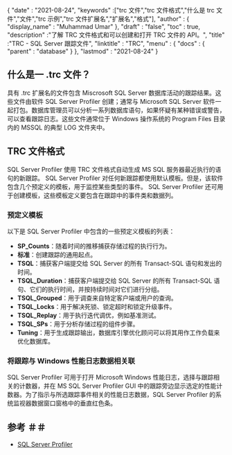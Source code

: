 {
  "date" : "2021-08-24",
  "keywords" :["trc 文件","trc 文件格式","什么是 trc 文件","文件","trc 示例","trc 文件扩展名","扩展名","格式"],
  "author" : {
    "display_name" : "Muhammad Umar"
},
  "draft" : "false",
  "toc" : true,
  "description" :"了解 TRC 文件格式和可以创建和打开 TRC 文件的 API。",
  "title" :"TRC - SQL Server 跟踪文件",
  "linktitle" : "TRC",
  "menu" : {
    "docs" : {
      "parent" : "database"
}
},
  "lastmod" : "2021-08-24"
}

## 什么是一 .trc 文件？
具有 .trc 扩展名的文件包含 Miscrosoft SQL Server 数据库活动的跟踪结果。这些文件由软件 SQL Server Profiler 创建；通常与 Microsoft SQL Server 软件一起打包。数据库管理员可以分析一系列数据库语句，如果怀疑有某种错误或警告，可以查看跟踪日志。这些文件通常位于 Windows 操作系统的 Program Files 目录内的 MSSQL 的典型 LOG 文件夹中。

## TRC 文件格式
SQL Server Profiler 使用 TRC 文件格式自动生成 MS SQL 服务器最近执行的语句的新跟踪。 SQL Server Profiler 对任何新跟踪都使用默认模板。但是，该软件包含几个预定义的模板，用于监控某些类型的事件。 SQL Server Profiler 还可用于创建模板，这些模板定义要包含在跟踪中的事件类和数据列。

### 预定义模板
以下是 SQL Server Profiler 中包含的一些预定义模板的列表：
- **SP_Counts**：随着时间的推移捕获存储过程的执行行为。
- **标准**：创建跟踪的通用起点。
- **TSQL**：捕获客户端提交给 SQL Server 的所有 Transact-SQL 语句和发出的时间。
- **TSQL_Duration**：捕获客户端提交给 SQL Server 的所有 Transact-SQL 语句、它们的执行时间，并按持续时间对它们进行分组。
- **TSQL_Grouped**：用于调查来自特定客户端或用户的查询。
- **TSQL_Locks**：用于解决死锁、锁定超时和锁定升级事件。
- **TSQL_Replay**：用于执行迭代调优，例如基准测试。
- **TSQL_SPs**：用于分析存储过程的组件步骤。
- **Tuning**：用于生成跟踪输出，数据库引擎优化顾问可以将其用作工作负载来优化数据库。
### 将跟踪与 Windows 性能日志数据相关联
SQL Server Profiler 可用于打开 Microsoft Windows 性能日志，选择与跟踪相关的计数器，并在 MS SQL Server Profiler GUI 中的跟踪旁边显示选定的性能计数器。为了指示与所选跟踪事件相关的性能日志数据，SQL Server Profiler 的系统监视器数据窗口窗格中的垂直红色条。


## 参考 ＃＃

* [SQL Server Profiler](https://learn.microsoft.com/en-us/sql/tools/sql-server-profiler/sql-server-profiler?view=sql-server-ver15)

